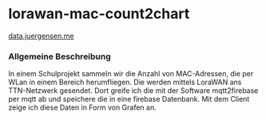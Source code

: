 # lorawan-mac-count2chart


[data.juergensen.me](https://data.juergensen.me)


### Allgemeine Beschreibung
In einem Schulprojekt sammeln wir die Anzahl von MAC-Adressen, die per WLan in einem Bereich herumfliegen. Die werden mittels LoraWAN ans TTN-Netzwerk gesendet. Dort greife ich die mit der Software mqtt2firebase per mqtt ab und speichere die in eine firebase Datenbank. Mit dem Client zeige ich diese Daten in Form von Grafen an.

